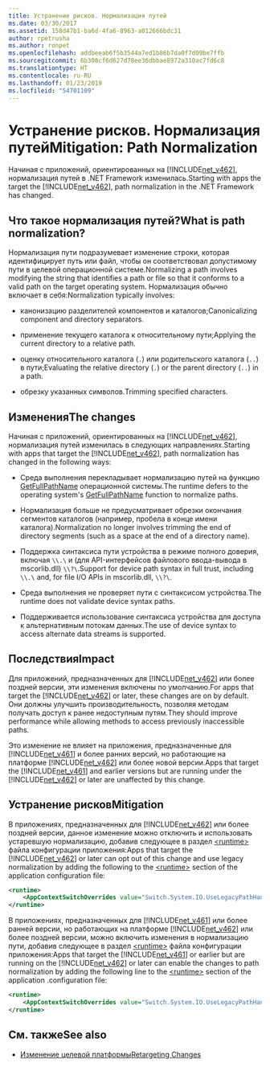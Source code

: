 ```yaml
---
title: Устранение рисков. Нормализация путей
ms.date: 03/30/2017
ms.assetid: 158d47b1-ba6d-4fa6-8963-a012666bdc31
author: rpetrusha
ms.author: ronpet
ms.openlocfilehash: addbeeab6f5b3544a7ed1b86b7da0f7d09be7ffb
ms.sourcegitcommit: 6b308cf6d627d78ee36dbbae8972a310ac7fd6c8
ms.translationtype: HT
ms.contentlocale: ru-RU
ms.lasthandoff: 01/23/2019
ms.locfileid: "54701109"
---
```

# <a name="mitigation-path-normalization"></a><span data-ttu-id="37fe0-102">Устранение рисков. Нормализация путей</span><span class="sxs-lookup"><span data-stu-id="37fe0-102">Mitigation: Path Normalization</span></span>
<span data-ttu-id="37fe0-103">Начиная с приложений, ориентированных на [!INCLUDE[net_v462](../../../includes/net-v462-md.md)], нормализация путей в .NET Framework изменилась.</span><span class="sxs-lookup"><span data-stu-id="37fe0-103">Starting with apps the target  the [!INCLUDE[net_v462](../../../includes/net-v462-md.md)], path normalization in the .NET Framework has changed.</span></span>  
  
## <a name="what-is-path-normalization"></a><span data-ttu-id="37fe0-104">Что такое нормализация путей?</span><span class="sxs-lookup"><span data-stu-id="37fe0-104">What is path normalization?</span></span>  
 <span data-ttu-id="37fe0-105">Нормализация пути подразумевает изменение строки, которая идентифицирует путь или файл, чтобы он соответствовал допустимому пути в целевой операционной системе.</span><span class="sxs-lookup"><span data-stu-id="37fe0-105">Normalizing a path involves modifying the string that identifies a path or file so that it conforms to a valid path on the target operating system.</span></span> <span data-ttu-id="37fe0-106">Нормализация обычно включает в себя:</span><span class="sxs-lookup"><span data-stu-id="37fe0-106">Normalization typically involves:</span></span>  
  
-   <span data-ttu-id="37fe0-107">канонизацию разделителей компонентов и каталогов;</span><span class="sxs-lookup"><span data-stu-id="37fe0-107">Canonicalizing component and directory separators.</span></span>  
  
-   <span data-ttu-id="37fe0-108">применение текущего каталога к относительному пути;</span><span class="sxs-lookup"><span data-stu-id="37fe0-108">Applying the current directory to a relative path.</span></span>  
  
-   <span data-ttu-id="37fe0-109">оценку относительного каталога (`.`) или родительского каталога (`..`) в пути;</span><span class="sxs-lookup"><span data-stu-id="37fe0-109">Evaluating the relative directory (`.`) or the parent directory (`..`) in a path.</span></span>  
  
-   <span data-ttu-id="37fe0-110">обрезку указанных символов.</span><span class="sxs-lookup"><span data-stu-id="37fe0-110">Trimming specified characters.</span></span>  
  
## <a name="the-changes"></a><span data-ttu-id="37fe0-111">Изменения</span><span class="sxs-lookup"><span data-stu-id="37fe0-111">The changes</span></span>  
 <span data-ttu-id="37fe0-112">Начиная с приложений, ориентированных на [!INCLUDE[net_v462](../../../includes/net-v462-md.md)], нормализация путей изменилась в следующих направлениях.</span><span class="sxs-lookup"><span data-stu-id="37fe0-112">Starting with apps that target the [!INCLUDE[net_v462](../../../includes/net-v462-md.md)], path normalization has changed in the following ways:</span></span>  
  
-   <span data-ttu-id="37fe0-113">Среда выполнения перекладывает нормализацию путей на функцию [GetFullPathName](/windows/desktop/api/fileapi/nf-fileapi-getfullpathnamea) операционной системы.</span><span class="sxs-lookup"><span data-stu-id="37fe0-113">The runtime defers to the operating system's [GetFullPathName](/windows/desktop/api/fileapi/nf-fileapi-getfullpathnamea) function to normalize paths.</span></span>  
  
-   <span data-ttu-id="37fe0-114">Нормализация больше не предусматривает обрезки окончания сегментов каталогов (например, пробела в конце имени каталога).</span><span class="sxs-lookup"><span data-stu-id="37fe0-114">Normalization no longer involves trimming the end of directory segments (such as a space at the end of a directory name).</span></span>  
  
-   <span data-ttu-id="37fe0-115">Поддержка синтаксиса пути устройства в режиме полного доверия, включая `\\.\` и (для API-интерфейсов файлового ввода-вывода в mscorlib.dll) `\\?\`.</span><span class="sxs-lookup"><span data-stu-id="37fe0-115">Support for device path syntax in full trust, including  `\\.\` and, for file I/O APIs   in mscorlib.dll, `\\?\`.</span></span>  
  
-   <span data-ttu-id="37fe0-116">Среда выполнения не проверяет пути с синтаксисом устройства.</span><span class="sxs-lookup"><span data-stu-id="37fe0-116">The runtime does not validate device syntax paths.</span></span>  
  
-   <span data-ttu-id="37fe0-117">Поддерживается использование синтаксиса устройства для доступа к альтернативным потокам данных.</span><span class="sxs-lookup"><span data-stu-id="37fe0-117">The use of device syntax to access alternate data streams is supported.</span></span>  
  
## <a name="impact"></a><span data-ttu-id="37fe0-118">Последствия</span><span class="sxs-lookup"><span data-stu-id="37fe0-118">Impact</span></span>  
 <span data-ttu-id="37fe0-119">Для приложений, предназначенных для [!INCLUDE[net_v462](../../../includes/net-v462-md.md)] или более поздней версии, эти изменения включены по умолчанию.</span><span class="sxs-lookup"><span data-stu-id="37fe0-119">For apps that target the [!INCLUDE[net_v462](../../../includes/net-v462-md.md)] or later, these changes are on  by default.</span></span> <span data-ttu-id="37fe0-120">Они должны улучшить производительность, позволяя методам получать доступ к ранее недоступным путям.</span><span class="sxs-lookup"><span data-stu-id="37fe0-120">They should improve performance while allowing methods to access previously inaccessible paths.</span></span>  
  
 <span data-ttu-id="37fe0-121">Это изменение не влияет на приложения, предназначенные для [!INCLUDE[net_v461](../../../includes/net-v461-md.md)] и более ранних версий, но работающие на платформе [!INCLUDE[net_v462](../../../includes/net-v462-md.md)] или более новой версии.</span><span class="sxs-lookup"><span data-stu-id="37fe0-121">Apps that target the [!INCLUDE[net_v461](../../../includes/net-v461-md.md)] and earlier versions but are running under the [!INCLUDE[net_v462](../../../includes/net-v462-md.md)] or later are unaffected by this change.</span></span>  
  
## <a name="mitigation"></a><span data-ttu-id="37fe0-122">Устранение рисков</span><span class="sxs-lookup"><span data-stu-id="37fe0-122">Mitigation</span></span>  
 <span data-ttu-id="37fe0-123">В приложениях, предназначенных для [!INCLUDE[net_v462](../../../includes/net-v462-md.md)] или более поздней версии, данное изменение можно отключить и использовать устаревшую нормализацию, добавив следующее в раздел [\<runtime>](../../../docs/framework/configure-apps/file-schema/runtime/runtime-element.md) файла конфигурации приложения:</span><span class="sxs-lookup"><span data-stu-id="37fe0-123">Apps that target the [!INCLUDE[net_v462](../../../includes/net-v462-md.md)] or later can opt out of this change and use legacy normalization by adding the following to the [\<runtime>](../../../docs/framework/configure-apps/file-schema/runtime/runtime-element.md) section of the application configuration file:</span></span>  
  
```xml  
<runtime>  
    <AppContextSwitchOverrides value="Switch.System.IO.UseLegacyPathHandling=true" />    
</runtime>  
```  
  
 <span data-ttu-id="37fe0-124">В приложениях, предназначенных для [!INCLUDE[net_v461](../../../includes/net-v461-md.md)] или более ранней версии, но работающих на платформе [!INCLUDE[net_v462](../../../includes/net-v462-md.md)] или более поздней версии, можно включить изменения в нормализацию пути, добавив следующее в раздел [\<runtime>](../../../docs/framework/configure-apps/file-schema/runtime/runtime-element.md) файла конфигурации приложения:</span><span class="sxs-lookup"><span data-stu-id="37fe0-124">Apps that target the [!INCLUDE[net_v461](../../../includes/net-v461-md.md)] or earlier but are running on the [!INCLUDE[net_v462](../../../includes/net-v462-md.md)] or later can enable the changes to path normalization by adding the following line to the [\<runtime>](../../../docs/framework/configure-apps/file-schema/runtime/runtime-element.md) section of the application .configuration file:</span></span>  
  
```xml  
<runtime>  
    <AppContextSwitchOverrides value="Switch.System.IO.UseLegacyPathHandling=false" />    
</runtime>  
```  
  
## <a name="see-also"></a><span data-ttu-id="37fe0-125">См. также</span><span class="sxs-lookup"><span data-stu-id="37fe0-125">See also</span></span>
- [<span data-ttu-id="37fe0-126">Изменение целевой платформы</span><span class="sxs-lookup"><span data-stu-id="37fe0-126">Retargeting Changes</span></span>](../../../docs/framework/migration-guide/retargeting-changes-in-the-net-framework-4-6-2.md)
